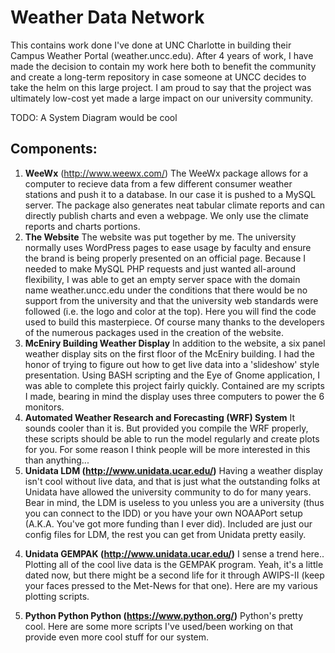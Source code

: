 # Weather Data Network
This contains work done I've done at UNC Charlotte in building their Campus Weather Portal (weather.uncc.edu). After 4 years of work, I have made the decision to contain my work here both to benefit the community and create a long-term repository in case someone at UNCC decides to take the helm on this large project. I am proud to say that the project was ultimately low-cost yet made a large impact on our university community.

TODO: A System Diagram would be cool

## Components:
1. **WeeWx** (http://www.weewx.com/)
  The WeeWx package allows for a computer to recieve data from a few different consumer weather stations and push it to a database. In our  case it is pushed to a MySQL server. The package also generates neat tabular climate reports and can directly publish charts and even a webpage. We only use the climate reports and charts portions.
2. **The Website**
  The website was put together by me. The university normally uses WordPress pages to ease usage by faculty and ensure the brand is being properly presented on an official page. Because I needed to make MySQL PHP requests and just wanted all-around flexibility, I was able to get an empty server space with the domain name weather.uncc.edu under the conditions that there would be no support from the university and that the university web standards were followed (i.e. the logo and color at the top). Here you will find the code used to build this masterpiece. Of course many thanks to the developers of the numerous packages used in the creation of the website.
3. **McEniry Building Weather Display**
  In addition to the website, a six panel weather display sits on the first floor of the McEniry building. I had the honor of trying to figure out how to get live data into a 'slideshow' style presentation. Using BASH scripting and the Eye of Gnome application, I was able to complete this project fairly quickly. Contained are my scripts I made, bearing in mind the display uses three computers to power the 6 monitors.
4. **Automated Weather Research and Forecasting (WRF) System**
  It sounds cooler than it is. But provided you compile the WRF properly, these scripts should be able to run the model regularly and create plots for you. For some reason I think people will be more interested in this than anything...
3. **Unidata LDM (http://www.unidata.ucar.edu/)**
  Having a weather display isn't cool without live data, and that is just what the outstanding folks at Unidata have allowed the university community to do for many years. Bear in mind, the LDM is useless to you unless you are a university (thus you can connect to the IDD) or you have your own NOAAPort setup (A.K.A. You've got more funding than I ever did). Included are just our config files for LDM, the rest you can get from Unidata pretty easily.
4) **Unidata GEMPAK (http://www.unidata.ucar.edu/)**
  I sense a trend here.. Plotting all of the cool live data is the GEMPAK program. Yeah, it's a little dated now, but there might be a second life for it through AWIPS-II (keep your faces pressed to the Met-News for that one). Here are my various plotting scripts.
5. **Python Python Python (https://www.python.org/)**
  Python's pretty cool. Here are some more scripts I've used/been working on that provide even more cool stuff for our system.
